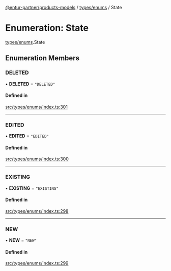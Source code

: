 [@entur-partner/products-models](../README.md) / [types/enums](../modules/types_enums.md) / State

# Enumeration: State

[types/enums](../modules/types_enums.md).State

## Enumeration Members

### DELETED

• **DELETED** = ``"DELETED"``

#### Defined in

[src/types/enums/index.ts:301](https://github.com/entur/products-models/blob/main/src/types/enums/index.ts#L301)

___

### EDITED

• **EDITED** = ``"EDITED"``

#### Defined in

[src/types/enums/index.ts:300](https://github.com/entur/products-models/blob/main/src/types/enums/index.ts#L300)

___

### EXISTING

• **EXISTING** = ``"EXISTING"``

#### Defined in

[src/types/enums/index.ts:298](https://github.com/entur/products-models/blob/main/src/types/enums/index.ts#L298)

___

### NEW

• **NEW** = ``"NEW"``

#### Defined in

[src/types/enums/index.ts:299](https://github.com/entur/products-models/blob/main/src/types/enums/index.ts#L299)
